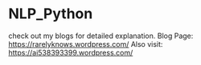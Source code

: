 # NLP_Python
check out my blogs for detailed explanation.
Blog Page: https://rarelyknows.wordpress.com/
Also visit: https://ai538393399.wordpress.com/  
